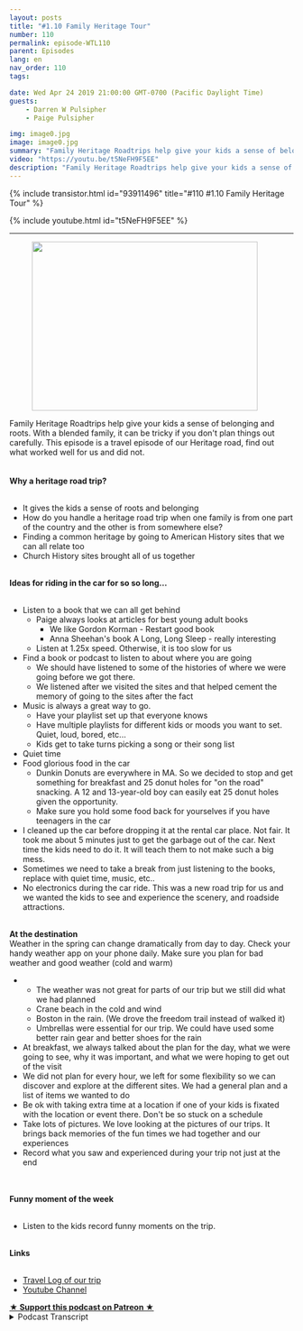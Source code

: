 ```yaml
---
layout: posts
title: "#1.10 Family Heritage Tour"
number: 110
permalink: episode-WTL110
parent: Episodes
lang: en
nav_order: 110
tags:

date: Wed Apr 24 2019 21:00:00 GMT-0700 (Pacific Daylight Time)
guests:
    - Darren W Pulsipher
    - Paige Pulsipher

img: image0.jpg
image: image0.jpg
summary: "Family Heritage Roadtrips help give your kids a sense of belonging and roots. With a blended family, it can be tricky if you don't plan things out carefully. This episode is a travel episode of our Heritage road, find out what worked well for us and did not."
video: "https://youtu.be/t5NeFH9F5EE"
description: "Family Heritage Roadtrips help give your kids a sense of belonging and roots. With a blended family, it can be tricky if you don't plan things out carefully. This episode is a travel episode of our Heritage road, find out what worked well for us and did not."
---
```


<div>
{% include transistor.html id="93911496" title="#110 #1.10 Family Heritage Tour" %}

{% include youtube.html id="t5NeFH9F5EE" %}
</div>

---

<html><head></head><body><div><figure data-trix-attachment="{&quot;contentType&quot;:&quot;image&quot;,&quot;height&quot;:300,&quot;url&quot;:&quot;https://lh3.googleusercontent.com/-lPQEMUuxH5I/XMEZMRaAHzI/AAAAAAABVmk/XZK6DuN83KMHeaT3mX3OE-dcyYVOgDnngCK8BGAs/s400/2019-04-24.jpg&quot;,&quot;width&quot;:400}" data-trix-content-type="image" class="attachment attachment--preview"><img src="./image0.jpg" width="400" height="300"><figcaption class="attachment__caption"></figcaption></figure></div><div>Family Heritage Roadtrips help give your kids a sense of belonging and roots. With a blended family, it can be tricky if you don't plan things out carefully. This episode is a travel episode of our Heritage road, find out what worked well for us and did not.</div><div><br></div><div><strong><br>Why a heritage road trip?<br></strong><br></div><ul><li>It gives the kids a sense of roots and belonging&nbsp;</li><li>How do you handle a heritage road trip when one family is from one part of the country and the other is from somewhere else?</li><li>Finding a common heritage by going to American History sites that we can all relate too</li><li>Church History sites brought all of us together</li></ul><div><strong><br>Ideas for riding in the car for so so long...<br></strong><br></div><ul><li>Listen to a book that we can all get behind<ul><li>Paige always looks at articles for best young adult books<ul><li>We like Gordon Korman - Restart good book</li><li>Anna Sheehan's book A Long, Long Sleep - really interesting</li></ul></li><li>Listen at 1.25x speed. Otherwise, it is too slow for us</li></ul></li><li>Find a book or podcast to listen to about where you are going<ul><li>We should have listened to some of the histories of where we were going before we got there.&nbsp;</li><li>We listened after we visited the sites and that helped cement the memory of going to the sites after the fact</li></ul></li><li>Music is always a great way to go.<ul><li>Have your playlist set up that everyone knows</li><li>Have multiple playlists for different kids or moods you want to set. Quiet, loud, bored, etc...</li><li>Kids get to take turns picking a song or their song list</li></ul></li><li>Quiet time</li><li>Food glorious food in the car<ul><li>Dunkin Donuts are everywhere in MA. So we decided to stop and get something for breakfast and 25 donut holes for "on the road" snacking. A 12 and 13-year-old boy can easily eat 25 donut holes given the opportunity.</li><li>Make sure you hold some food back for yourselves if you have teenagers in the car</li></ul></li><li>I cleaned up the car before dropping it at the rental car place. Not fair. It took me about 5 minutes just to get the garbage out of the car. Next time the kids need to do it. It will teach them to not make such a big mess.</li><li>Sometimes we need to take a break from just listening to the books, replace with quiet time, music, etc..</li><li>No electronics during the car ride. This was a new road trip for us and we wanted the kids to see and experience the scenery, and roadside attractions.</li></ul><div><strong><br>At the destination</strong></div><div>Weather in the spring can change dramatically from day to day. Check your handy weather app on your phone daily. Make sure you plan for bad weather and good weather (cold and warm)</div><ul><li><ul><li>The weather was not great for parts of our trip but we still did what we had planned</li><li>Crane beach in the cold and wind</li><li>Boston in the rain. (We drove the freedom trail instead of walked it)</li><li>Umbrellas were essential for our trip. We could have used some better rain gear and better shoes for the rain</li></ul></li><li>At breakfast, we always talked about the plan for the day, what we were going to see, why it was important, and what we were hoping to get out of the visit</li><li>We did not plan for every hour, we left for some flexibility so we can discover and explore at the different sites. We had a general plan and a list of items we wanted to do</li><li>Be ok with taking extra time at a location if one of your kids is fixated with the location or event there. Don't be so stuck on a schedule</li><li>Take lots of pictures. We love looking at the pictures of our trips. It brings back memories of the fun times we had together and our experiences</li><li>Record what you saw and experienced during your trip not just at the end</li></ul><div><br></div><div><strong><br>Funny moment of the week<br></strong><br></div><ul><li>Listen to the kids record funny moments on the trip.</li></ul><div><strong><br>Links<br></strong><br></div><ul><li><a href="https://www.wheresthelemonade.org/2019/04/heritage-trip-travel-log.html">Travel Log of our trip</a></li><li><a href="https://www.youtube.com/channel/UCnBegxekBptVVfIIyO2WRzQ/featured?view_as=subscriber">Youtube Channel</a></li></ul>
<strong>
  <a href="https://www.patreon.com/wheresthelemonade" target="_donate" rel="payment" title="★ Support this podcast on Patreon ★">★ Support this podcast on Patreon ★</a>
</strong></body></html>

<details>
<summary> Podcast Transcript </summary>

<p></p>

</details>
